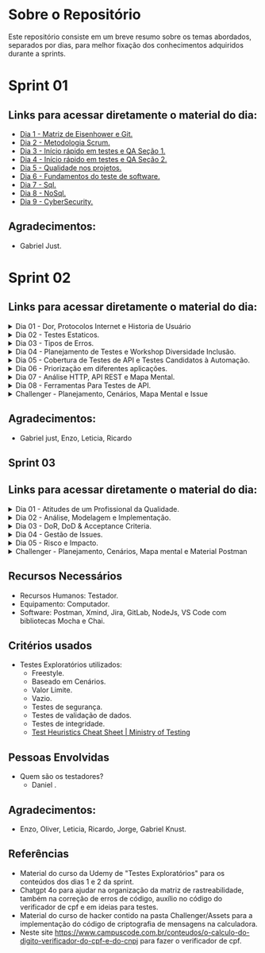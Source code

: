 # Sobre o Repositório

Este repositório consiste em um breve resumo sobre os temas abordados, separados por dias, para melhor 
fixação dos conhecimentos adquiridos durante a sprints.

# Sprint 01

## Links para acessar diretamente o material do dia:
- [Dia 1 - Matriz de Eisenhower e Git.](https://gitlab.com/compass8112219/Sprints/-/blob/main/Sprint01/Dia_01.md)
- [Dia 2 - Metodologia Scrum.](https://gitlab.com/compass8112219/Sprints/-/blob/main/Sprint01/Dia_02.md)
- [Dia 3 - Início rápido em testes e QA  Seção 1.](https://gitlab.com/compass8112219/Sprints/-/blob/main/Sprint01/Dia_03.md)
- [Dia 4 - Início rápido em testes e QA  Seção 2.](https://gitlab.com/compass8112219/Sprints/-/blob/main/Sprint01/Dia_04.md)
- [Dia 5 - Qualidade nos projetos.](https://gitlab.com/compass8112219/Sprints/-/blob/main/Sprint01/Dia_05.md)
- [Dia 6 - Fundamentos do teste de software.](https://gitlab.com/compass8112219/Sprints/-/blob/main/Sprint01/Dia_06.md)
- [Dia 7 - Sql.](https://gitlab.com/compass8112219/Sprints/-/blob/main/Sprint01/Dia_07.md)
- [Dia 8 - NoSql.](https://gitlab.com/compass8112219/Sprints/-/blob/main/Sprint01/Dia_08.md)
- [Dia 9 - CyberSecurity.](https://gitlab.com/compass8112219/Sprints/-/blob/main/Sprint01/Dia_09.md)

## Agradecimentos:
- Gabriel Just.


# Sprint 02 

## Links para acessar diretamente o material do dia:

<details>
  <summary>Dia 01 - Dor, Protocolos Internet e Historia de Usuário</summary>

  - [Dor e protocolos internet.](https://gitlab.com/compass8112219/Sprint01/-/blob/pb_sprint2/Sprint02/Dia01/Dor.md)
  - [Historia de usuario.](https://gitlab.com/compass8112219/Sprint01/-/blob/pb_sprint2/Sprint02/Dia01/Historia_de_usuario.md)
  - [Atividade.](https://gitlab.com/compass8112219/Sprint01/-/blob/pb_sprint2/Sprint02/Dia01/Atividades.md)
  
</details>
<details>
  <summary>Dia 02 - Testes Estaticos.</summary>

  - [Testes estaticos.](https://gitlab.com/compass8112219/Sprint01/-/blob/pb_sprint2/Sprint02/Dia02/Testes_estaticos.md)
  
</details>
<details>
  <summary>Dia 03 - Tipos de Erros.</summary>

  - [Tipos de erros.](https://gitlab.com/compass8112219/Sprint01/-/blob/pb_sprint2/Sprint02/Dia03/Tipos_de_erros.md)
  
</details>
<details>
  <summary>Dia 04 - Planejamento de Testes e Workshop Diversidade Inclusão.</summary>

  - [Planejamento de testes.](https://gitlab.com/compass8112219/Sprint01/-/blob/pb_sprint2/Sprint02/Dia04/Planejamento_de_testes.md)
  - [Workshop diversidade inclusão.](https://gitlab.com/compass8112219/Sprint01/-/blob/pb_sprint2/Sprint02/Dia04/Workshop_diversidade_inclus%C3%A3o.md)
  - [Exemplo plano teste.](https://gitlab.com/compass8112219/Sprint01/-/blob/pb_sprint2/Sprint02/Dia04/Exemplo_plano_teste.md)
  
</details>
<details>
  <summary>Dia 05 - Cobertura de Testes de API e Testes Candidatos à Automação.</summary>

  - [Cobertura de testes de API e Testes Candidatos à Automação.](https://gitlab.com/compass8112219/Sprint01/-/blob/pb_sprint2/Sprint02/Dia05/Cobertura_testes_api.md)
  
</details>
<details>
  <summary>Dia 06 - Priorização em diferentes aplicações.</summary>
    
  - [Priorização em Diferentes Aplicações.](https://gitlab.com/compass8112219/Sprint01/-/blob/pb_sprint2/Sprint02/Dia06/QA_Priorizacao.md)
  - [Atividade.](https://gitlab.com/compass8112219/Sprint01/-/blob/pb_sprint2/Sprint02/Dia06/Atividade.md)
  
</details>
<details>
  <summary>Dia 07 - Análise HTTP, API REST e Mapa Mental​.</summary>

  - [Análise HTTP e API REST e mapa mental​.](https://gitlab.com/compass8112219/Sprint01/-/blob/pb_sprint2/Sprint02/Dia07/An%C3%A1lise_HTTP_API_REST.md)
  
</details>
<details>
  <summary>Dia 08 - Ferramentas Para Testes de API.</summary>

  - [Ferramentas para testes de api.](https://gitlab.com/compass8112219/Sprint01/-/blob/pb_sprint2/Sprint02/Dia08/Ferramentas_testes.md)
  - [Atividade.](https://gitlab.com/compass8112219/Sprint01/-/blob/pb_sprint2/Sprint02/Dia08/Atividade.md)
  
</details>
<details>
  <summary>Challenger - Planejamento, Cenários, Mapa Mental e Issue</summary>

  - [Planejamento.](https://gitlab.com/compass8112219/Sprint01/-/blob/pb_sprint2/Sprint02/Challenge/Planejamento.md)
  - [Cenários.](https://gitlab.com/compass8112219/Sprint01/-/blob/pb_sprint2/Sprint02/Challenge/Cenarios.md)
  - [Mapa mental](https://gitlab.com/compass8112219/Sprint01/-/blob/pb_sprint2/Sprint02/Dia07/An%C3%A1lise_HTTP_API_REST.md)
  - [Issues](https://gitlab.com/compass8112219/Sprint01/-/issues)
</details>


## Agradecimentos:
- Gabriel just, Enzo, Leticia, Ricardo








## Sprint 03 



## Links para acessar diretamente o material do dia:

<details>
  <summary>Dia 01 - Atitudes de um Profissional da Qualidade.</summary>

  - [Testes Exploratórios.](https://gitlab.com/compass8112219/Sprints/-/blob/pb_sprint4/Sprint04/Dia01/TestesExplorat%C3%B3rios.md?ref_type=heads)
 
</details>

<details>
  <summary>Dia 02 - Análise, Modelagem e Implementação.</summary>

  - [Testes Exploratórios parte 2.](https://gitlab.com/compass8112219/Sprints/-/blob/pb_sprint4/Sprint04/Dia02/EstrategiasTestes.md?ref_type=heads)
  
</details>

<details>
  <summary>Dia 03 - DoR, DoD & Acceptance Criteria.</summary>

  - [DoR, DoD & Acceptance Criteria.](https://gitlab.com/compass8112219/Sprint01/-/blob/pb_sprint3/Sprint03/Dia03/Dor_DoD_Acceptance_Criteria.md?ref_type=heads)
  - [Atividade.](https://gitlab.com/compass8112219/Sprint01/-/blob/pb_sprint3/Sprint03/Dia03/Atividade.md?ref_type=heads)
  
</details>
<details>
  <summary>Dia 04 - Gestão de Issues.</summary>

  - [Gestão de Issues.](https://gitlab.com/compass8112219/Sprint01/-/blob/pb_sprint3/Sprint03/Dia04/Gest%C3%A3o_de_Issues.md?ref_type=heads)
  
  
</details>
<details>
  <summary>Dia 05 - Risco e Impacto.</summary>

  - [Risco e Impacto.](https://gitlab.com/compass8112219/Sprint01/-/blob/pb_sprint3/Sprint03/Dia05/Risco_e_Impacto.md?ref_type=heads)
  
  - [Mocha, Chai e projeto da Calculadora.](https://gitlab.com/compass8112219/Sprints/-/tree/pb_sprint4/Sprint04/Dia04/Mocha%20e%20Chai?ref_type=heads)
  - Obs. Existe uma pasta README dentro da pasta Mocha e Chai, para detalhar a calculadora e comandos.
</details>

<details>
  <summary>Challenger - Planejamento, Cenários, Mapa mental e Material Postman</summary>

  - [Planejamento.](https://gitlab.com/compass8112219/Sprints/-/blob/pb_sprint4/Sprint04/Challenger/Planejamento.md?ref_type=heads)
  - [Matriz de Rastreabilidade.](https://gitlab.com/compass8112219/Sprints/-/blob/pb_sprint4/Sprint04/Challenger/MatrizRastreabilidade.md?ref_type=heads)
  - [Mapa mental](https://gitlab.com/compass8112219/Sprints/-/blob/pb_sprint4/Sprint04/Challenger/Assets/API%20Serverest.xmind?ref_type=heads) - [Mapa mental da rota carrinho](https://gitlab.com/compass8112219/Sprints/-/blob/pb_sprint4/Sprint04/Challenger/Assets/API%20Serverest%20carrinho.png?ref_type=heads)
  - [User Story ](https://gitlab.com/compass8112219/Sprints/-/blob/pb_sprint4/Sprint04/Challenger/UserStoryCarrinho.md?ref_type=heads)
  - [Issues no GitLab](https://gitlab.com/compass8112219/Sprints/-/issues)
  - [Prints do Jira e do Postman e arquivo do postman.](https://gitlab.com/compass8112219/Sprints/-/tree/pb_sprint4/Sprint04/Challenger/Assets?ref_type=heads)
  
  
</details>

## Recursos Necessários
  -  Recursos Humanos: Testador.
  -  Equipamento: Computador.
  -  Software: Postman, Xmind, Jira, GitLab, NodeJs, VS Code com bibliotecas Mocha e Chai.

## Critérios usados
  - Testes Exploratórios utilizados:
      - Freestyle.
      - Baseado em Cenários.
      - Valor Limite.
      - Vazio.
      - Testes de segurança. 
      - Testes de validação de dados.
      - Testes de integridade.
      - [Test Heuristics Cheat Sheet | Ministry of Testing](https://www.ministryoftesting.com/articles/test-heuristics-cheat-sheet)

## Pessoas Envolvidas
  -  Quem são os testadores?
      -  Daniel .

## Agradecimentos:
- Enzo, Oliver, Leticia, Ricardo, Jorge, Gabriel Knust.

## Referências
- Material do curso da Udemy de "Testes Exploratórios" para os conteúdos dos dias 1 e 2 da sprint.
- Chatgpt 4o para ajudar na organização da matriz de rastreabilidade, também na correção de erros de código, auxílio no código do verificador de cpf e em ideias para testes.
- Material do curso de hacker contido na pasta Challenger/Assets para a implementação do código de criptografia de mensagens na calculadora.
- Neste site https://www.campuscode.com.br/conteudos/o-calculo-do-digito-verificador-do-cpf-e-do-cnpj para fazer o verificador de cpf.


